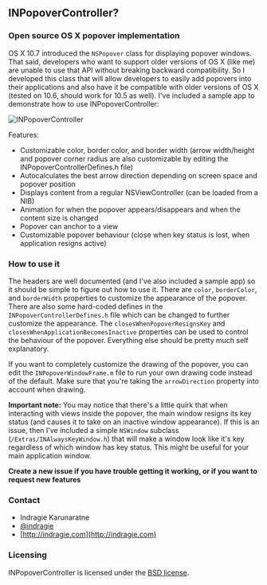 ## INPopoverController?
### Open source OS X popover implementation

OS X 10.7 introduced the `NSPopover` class for displaying popover windows. That said, developers who want to support older versions of OS X (like me) are unable to use that API without breaking backward compatibility. So I developed this class that will allow developers to easily add popovers into their applications and also have it be compatible with older versions of OS X (tested on 10.6, should work for 10.5 as well). I've included a sample app to demonstrate how to use INPopoverController:

![INPopoverController](https://raw.github.com/indragiek/INPopoverController/master/screenshot.png)

Features:

- Customizable color, border color, and border width (arrow width/height and popover corner radius are also customizable by editing the INPopoverControllerDefines.h file)
- Autocalculates the best arrow direction depending on screen space and popover position
- Displays content from a regular NSViewController (can be loaded from a NIB)
- Animation for when the popover appears/disappears and when the content size is changed
- Popover can anchor to a view
- Customizable popover behaviour (close when key status is lost, when application resigns active)

### How to use it

The headers are well documented (and I've also included a sample app) so it should be simple to figure out how to use it. There are `color`, `borderColor`, and `borderWidth` properties to customize the appearance of the popover. There are also some hard-coded defines in the `INPopoverControllerDefines.h` file which can be changed to further customize the appearance. The `closesWhenPopoverResignsKey` and `closesWhenApplicationBecomesInactive` properties can be used to control the behaviour of the popover. Everything else should be pretty much self explanatory. 

If you want to completely customize the drawing of the popover, you can edit the `INPopoverWindowFrame.m` file to run your own drawing code instead of the default. Make sure that you're taking the `arrowDirection` property into account when drawing. 

**Important note:** You may notice that there's a little quirk that when interacting with views inside the popover, the main window resigns its key status (and causes it to take on an inactive window appearance). If this is an issue, then I've included a simple `NSWindow` subclass (`/Extras/INAlwaysKeyWindow.h`) that will make a window look like it's key regardless of which window has key status. This might be useful for your main application window.

**Create a new issue if you have trouble getting it working, or if you want to request new features**

### Contact

* Indragie Karunaratne
* [@indragie](http://twitter.com/indragie)
* [http://indragie.com](http://indragie.com)

### Licensing

INPopoverController is licensed under the [BSD license](http://www.opensource.org/licenses/bsd-license.php).